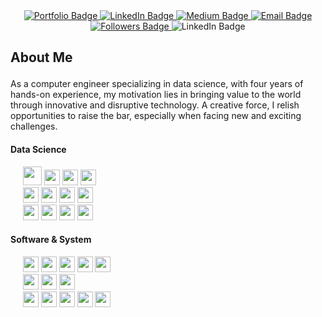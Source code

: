 <div id="badges" align="center">
  <a href="https://portfolio.dopee.io">
    <img src="https://img.shields.io/badge/Portefolio-green?style=for-the-badge&logo=vuedotjs&logoColor=white" alt="Portfolio Badge"/>
  </a>
  <a href="https://www.linkedin.com/in/malo-le-mestre/">
    <img src="https://img.shields.io/badge/LinkedIn-0077B5?style=for-the-badge&logo=linkedin&logoColor=white" alt="LinkedIn Badge"/>
  </a>
  <a href="https://medium.com/@malo.lm/">
    <img src="https://img.shields.io/badge/Medium-white?style=for-the-badge&logo=medium&logoColor=black" alt="Medium Badge"/>
   </a>
  <a href="https://www.linkedin.com/in/malo-le-mestre/">
  <img src="https://img.shields.io/badge/Email-D14836?style=for-the-badge&logo=maildotru&logoColor=white" alt="Email Badge"/>
  </a>
</div>

<div id="header" align="center">
  <a href="https://github.com/MaloLM?tab=followers">
    <img src="https://img.shields.io/github/followers/MaloLM.svg?style=social&label=Follow" alt="Followers Badge"/>
  </a>
  <img src="https://visitor-badge.laobi.icu/badge?page_id=malolm" alt="LinkedIn Badge"/>
</div>

## About Me

<p style="font-size: 1.5em;">

As a computer engineer specializing in data science, with four years of hands-on experience, my motivation lies in bringing value to the world through innovative and disruptive technology. A creative force, I relish opportunities to raise the bar, especially when facing new and exciting challenges.

</p>

<h4> Data Science </h4>

<p>
   <div>
      &nbsp;&nbsp;&nbsp;&nbsp;
      <img src="https://img.shields.io/badge/-Python wide skills-blue?logo=python&logoColor=yellow&style=flat-square" height="30">
      <img src="https://img.shields.io/badge/Deep Learning-31b01a?style=flat-square" height="25">
      <img src="https://img.shields.io/badge/Machine Learning-31b01a?style=flat-square" height="25">
      <img src="https://img.shields.io/badge/Optimization-31b01a?style=flat-square" height="25">
   </div>

   <div>
      &nbsp;&nbsp;&nbsp;&nbsp;
      <img src="https://img.shields.io/badge/pytorch-343434?logo=pytorch&logoColor=9e3a26&style=flat-square" height="25">
      <img src="https://img.shields.io/badge/tensorflow-orange?logo=tensorflow&logoColor=white&style=flat-square" height="25">
      <img src="https://img.shields.io/badge/sklearn-blue?logo=scikitlearn&style=flat-square" height="25">
      <img src="https://img.shields.io/badge/Ultralytics-blue?style=flat-square" height="25">
   </div>

   <div>
      &nbsp;&nbsp;&nbsp;&nbsp;
      <img src="https://img.shields.io/badge/SQL-3C75B7?&style=flat-square" height="25">
      <img src="https://img.shields.io/badge/-MySQL-ded?logo=mysql&logoColor=blue&style=flat-square" height="25">
      <img src="https://img.shields.io/badge/PostgreSQL-375577?logo=postgresql&logoColor=white&style=flat-square" height="25">
      <img src="https://img.shields.io/badge/Redis-red?logo=redis&logoColor=white&style=flat-square" height="25">
   </div>
</p>

<h4>Software & System</h4>

<p>
   <div>
      &nbsp;&nbsp;&nbsp;&nbsp;
      <img src="https://img.shields.io/badge/Flask-F26633?logo=flask&logoColor=white&style=flat-square" height="25">
      <img src="https://img.shields.io/badge/Electron-47848F?logo=electron&logoColor=white&style=flat-square" height="25">
      <img src="https://img.shields.io/badge/Vue.js-569D74?logo=vuedotjs&logoColor=white&style=flat-square" height="25">
      <img src="https://img.shields.io/badge/Node.js-86A94A?logo=nodedotjs&logoColor=white&style=flat-square" height="25">
      <img src="https://img.shields.io/badge/Firebase-blue?logo=firebase&style=flat-square&logoColor='987E2B'" height="25">
   </div>

   <div>
      &nbsp;&nbsp;&nbsp;&nbsp;
      <img src="https://img.shields.io/badge/Git-grey?logo=git&style=flat-square" height="25">
      <img src="https://img.shields.io/badge/GitHub-181717?logo=github&style=flat-square" height="25">
      <img src="https://img.shields.io/badge/GitLab-ef9b24?logo=gitlab&logoColor=white&style=flat-square" height="25">
   </div>

   <div>
      &nbsp;&nbsp;&nbsp;&nbsp;
      <img src="https://img.shields.io/badge/Docker-2E5A8D?logo=docker&logoColor=white&style=flat-square" height="25">
      <img src="https://img.shields.io/badge/VirtualBox-ded?logo=virtualbox&logoColor=blue&style=flat-square"height="25">
      <img src="https://img.shields.io/badge/Linux-black?logo=linux&logoColor=yellow&style=flat-square" height="25">
      <img src="https://img.shields.io/badge/GNU bash-333333?logo=gnubash&logoColor=00ff00&style=flat-square" height="25">
      <img src="https://img.shields.io/badge/Jetson-333333?logo=nvidia&logoColor=00ff00&style=flat-square" height="25">
   </div>
</p>